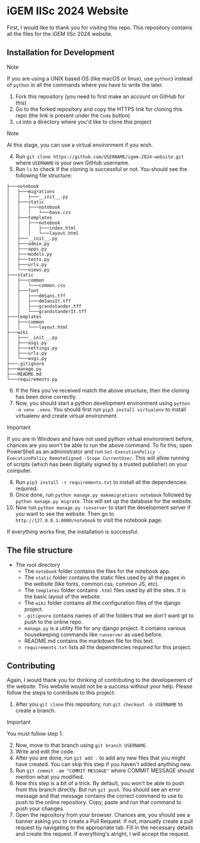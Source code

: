 # iGEM IISc 2024 Website
First, I would like to thank you for visiting this repo. This repository contains all the files for the iGEM IISc 2024 website.

## Installation for Development

> [!NOTE]
> If you are using a UNIX based OS (like macOS or linux), use ```python3``` instead of ```python``` in all the commands where you have to write the later.

1. Fork this repository (you need to first make an account on GitHub for this)
2. Go to the forked repository and copy the HTTPS link for cloning this repo (the link is present under the ```Code``` button)
3. ```cd``` into a directory where you'd like to clone this project
> [!NOTE]
> At this stage, you can use a virtual environment if you wish.
4. Run ```git clone https://github.com/USERNAME/igem-2024-website.git``` where ```USERNAME``` is your own GitHub username.
5. Run ```ls``` to check if the cloning is successful or not. You should see the following file structure:

```
├───notebook
│   ├───migrations
│   │   ├───__init__.py
│   ├───static
│   │   ├───notebook
│   │   │   └───base.css
│   ├───templates
│   │   ├───notebook
│   │   │   ├───index.html
│   │   │   └───layout.html
│   ├───__init__.py
│   ├───admin.py
│   ├───apps.py
│   ├───models.py
│   ├───tests.py
│   ├───urls.py
│   └───views.py
├───static
│   ├───common
│   │   └───common.css
│   ├───font
│   │   ├───dmSans.tff
│   │   ├───dmSansIt.tff
│   │   ├───grandstander.tff
│   │   └───grandstanderIt.tff
├───templates
│   ├───common
│   │   └───layout.html
├───wiki
│   ├───__init__.py
│   ├───asgi.py
│   ├───settings.py
│   ├───urls.py
│   └───wsgi.py
├───.gitignore
├───manage.py
├───README.md
└───requirements.py
```

6. If the files you've received match the above structure, then the cloning has been done correctly.
7. Now, you should start a python development environment using ```python -m venv .venv```. You should first run ```pip3 install virtualenv``` to install virtualenv and create virtual environment.

> [!IMPORTANT]
> If you are in Windows and have not used python virtual environment before, chances are you won't be able to run the above command. To fix this, open PowerShell as an administrator and run ```Set-ExecutionPolicy -ExecutionPolicy RemoteSigned -Scope CurrentUser```. This will allow running of scripts (which has been digitally signed by a trusted publisher) on your computer.

8. Run ```pip3 install -r requirements.txt``` to install all the dependencies required.
9. Once done, run ```python manage.py makemigrations notebook``` followed by ```python manage.py migrate```. This will set up the database for the website.
10. Now run ```python manage.py runserver``` to start the development server if you want to see the website. Then go to ```http://127.0.0.1:8000/notebook``` to visit the notebook page.

If everything works fine, the installation is successful.

## The file structure

- The root directory
    - The ```notebook``` folder contains the files for the notebook app. 
    - The ```static``` folder contains the static files used by all the pages in the website (like fonts, common css, common JS, etc).
    - The ```templates``` folder contains ```.html``` files used by all the sites. It is the basic layout of the website.
    - The ```wiki``` folder contains all the configuration files of the django project.
    - ```.gitignore``` contains names of all the folders that we don't want git to push to the online repo.
    - ```manage.py``` is a utility file for any django project. It contains various housekeeping commands like ```runserver``` as used before.
    - README.md contains the markdown file for this text.
    -  ```requirements.txt``` lists all the dependencies required for this project.

## Contributing

Again, I would thank you for thinking of contributing to the developement of the website. This website would not be a success without your help. Please follow the steps to contribute to this project:
1. After you ```git clone``` this repository, run ```git checkout -b USERNAME``` to create a branch.

> [!IMPORTANT]
> You must follow step 1.

2. Now, move to that branch using ```git branch USERNAME```.
4. Write and edit the code.
5. After you are done, run ```git add .``` to add any new files that you might have created. You can skip this step if you haven't added anything new.
6. Run ```git commit -am "COMMIT MESSAGE"``` where COMMIT MESSAGE should mention what you modified.
7. Now this step is a bit of a trick. By default, you won't be able to push from this branch directly. But run ```git push```. You should see an error message and that message contains the correct command to use to push to the online repository. Copy, paste and run that command to push your changes.
8. Open the repository from your browser. Chances are, you should see a banner asking you to create a Pull Request. If not, manually create a pull request by navigating to the appropriate tab. Fill in the necessary details and create the request. If everything's alright, I will accept the request.
